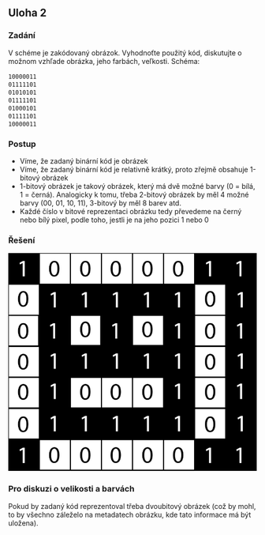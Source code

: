 ## Uloha 2

### Zadání

V schéme je zakódovaný obrázok. Vyhodnoťte použitý kód, diskutujte o možnom vzhľade obrázka,
jeho farbách, veľkosti. Schéma:

```
10000011
01111101
01010101
01111101
01000101
01111101
10000011
```

### Postup

- Víme, že zadaný binární kód je obrázek
- Víme, že zadaný binární kód je relativně krátký, proto zřejmě obsahuje 1-bitový obrázek
- 1-bitový obrázek je takový obrázek, který má dvě možné barvy (0 = bílá, 1 = černá). Analogicky k tomu, třeba 2-bitový obrázek by měl 4 možné barvy (00, 01, 10, 11), 3-bitový by měl 8 barev atd.
- Každé číslo v bitové reprezentaci obrázku tedy převedeme na černý nebo bílý pixel, podle toho, jestli je na jeho pozici 1 nebo 0

### Řešení

![binary image](./uloha3.png "Binarni obrazek")

### Pro diskuzi o velikosti a barvách

Pokud by zadaný kód reprezentoval třeba dvoubitový obrázek (což by mohl, to by všechno záleželo na metadatech obrázku, kde tato informace má být uložena). 